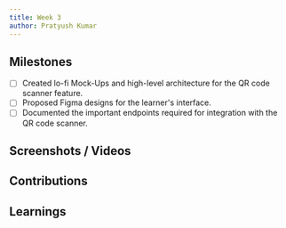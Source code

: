 ```yaml
---
title: Week 3
author: Pratyush Kumar
---
```


## Milestones
- [ ] Created lo-fi Mock-Ups and high-level architecture for the QR code scanner feature.
- [ ] Proposed Figma designs for the learner's interface.
- [ ] Documented the important endpoints required for integration with the QR code scanner.

## Screenshots / Videos 

## Contributions

## Learnings
